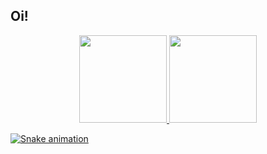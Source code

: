 ## Oi!
<div align="center">
  <a href="https://github.com/farseers">
  <img height="140em" src="https://github-readme-stats.vercel.app/api?username=farseers&show_icons=true&theme=dracula&include_all_commits=true&count_private=true"/>
  <img height="140em" src="https://github-readme-stats.vercel.app/api/top-langs/?username=farseers&layout=compact&langs_count=7&theme=dracula"/>
</div>

  
  ![Snake animation](https://github.com/farseers/farseers/blob/output/github-contribution-grid-snake.svg)
 
</div>
